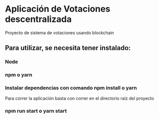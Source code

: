 # Aplicación de Votaciones descentralizada

Proyecto de sistema de votaciones usando blockchain

## Para utilizar, se necesita tener instalado:

### Node 
### npm o yarn
### Instalar dependencias con comando npm install o yarn

Para correr la aplicación basta con correr en el directorio raíz del proyecto

### npm run start o yarn start
